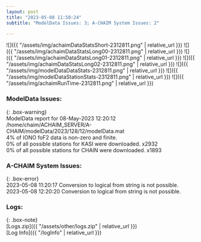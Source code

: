 ```yaml
---
layout: post
title: "2023-05-08 11:50:24"
subtitle: "ModelData Issues: 3; A-CHAIM System Issues: 2"

---
```


![]({{ "/assets/img/achaimDataStatsShort-2312811.png" | relative_url }})
![]({{ "/assets/img/achaimDataStatsLong00-2312811.png" | relative_url }})
![]({{ "/assets/img/achaimDataStatsLong01-2312811.png" | relative_url }})
![]({{ "/assets/img/achaimDataStatsLong02-2312811.png" | relative_url }})
![]({{ "/assets/img/modelDataDataStats-2312811.png" | relative_url }})
![]({{ "/assets/img/modelDataStationStats-2312811.png" | relative_url }})
![]({{ "/assets/img/achaimRunTime-2312811.png" | relative_url }})


### ModelData Issues:  
  
{: .box-warning}  
 ModelData report for 08-May-2023 12:20:12   
 /home/chaim/ACHAIM_SERVER/A-CHAIM/modelData/2023/128/12/modelData.mat   
 4% of IONO foF2 data is non-zero and finite.   
 0% of all possible stations for KASI were downloaded. x2932   
 0% of all possible stations for CHAIN were downloaded. x1893   
  
### A-CHAIM System Issues:  
  
{: .box-error}  
2023-05-08 11:20:17 Conversion to logical from string is not possible.  
2023-05-08 12:20:20 Conversion to logical from string is not possible.  

### Logs:  
  
{: .box-note}  
[Logs.zip]({{ "/assets/other/logs.zip" | relative_url }})  
[Log Info]({{ "/logInfo" | relative_url }})  
